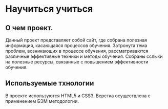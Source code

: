 # Научиться учиться 
 
## О чем проект. 

Данный проект представляет собой сайт, где собрана полезная информация, касающаяся процессов обучения. Затронута тема проблем, возникающих в процессе обучения, рассматриваются различные эффективные техники и методы обучения. Собраны сслыки на полезные ресурсы, связанные с повышением эффективности обучения. 
 
## Используемые тхнологии 

В проекте используются HTML5 и CSS3. Верстка осуществлена с применением БЭМ методологии.


